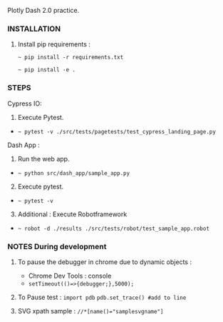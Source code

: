 Plotly Dash 2.0 practice.

### INSTALLATION ###
1. Install pip requirements : 
    ```commandline
    ~ pip install -r requirements.txt 
    ```
    ```commandline
    ~ pip install -e .
    ```

### STEPS ###

Cypress IO:

1. Execute Pytest.
- `~ pytest -v ./src/tests/pagetests/test_cypress_landing_page.py`

Dash App :
1. Run the web app. 
- `~ python src/dash_app/sample_app.py`

2. Execute pytest.
- `~ pytest -v`

3. Additional : Execute Robotframework
- `~ robot -d ./results ./src/tests/robot/test_sample_app.robot `

### NOTES During development ###
1. To pause the debugger in chrome due to dynamic objects : 
    - Chrome Dev Tools : console 
    - `setTimeout(()=>{debugger;},5000);`

2. To Pause test : 
    ```import pdb```
    ```pdb.set_trace() #add to line```

3. SVG xpath sample : `//*[name()="samplesvgname"]`
